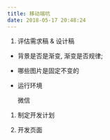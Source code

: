 ```yaml
---
title: 移动端坑
date: 2018-05-17 20:48:24
---
```


1.  评估需求稿 & 设计稿

* 背景是否是渐变, 渐变是否规律;

* 哪些图片是固定不变的

* 运行环境

  微信

1.  制定开发计划

1.  开发页面
